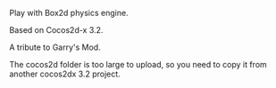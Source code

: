 Play with Box2d physics engine.

Based on Cocos2d-x 3.2.

A tribute to Garry's Mod.

The cocos2d folder is too large to upload, so you need to copy it from another cocos2dx 3.2 project.




